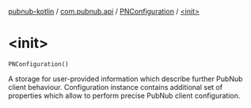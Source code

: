 [pubnub-kotlin](../../index.md) / [com.pubnub.api](../index.md) / [PNConfiguration](index.md) / [&lt;init&gt;](./-init-.md)

# &lt;init&gt;

`PNConfiguration()`

A storage for user-provided information which describe further PubNub client behaviour.
Configuration instance contains additional set of properties which
allow to perform precise PubNub client configuration.

